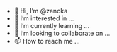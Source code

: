 - 👋 Hi, I’m @zanoka
- 👀 I’m interested in ...
- 🌱 I’m currently learning ...
- 💞️ I’m looking to collaborate on ...
- 📫 How to reach me ...

<!---
zanoka/zanoka is a ✨ special ✨ repository because its `README.md` (this file) appears on your GitHub profile.
You can click the Preview link to take a look at your changes.
--->
